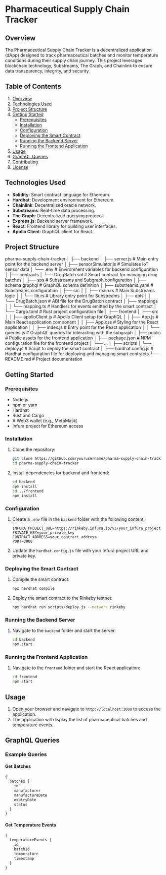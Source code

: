 # Pharmaceutical Supply Chain Tracker

## Overview

The Pharmaceutical Supply Chain Tracker is a decentralized application (dApp) designed to track pharmaceutical batches and monitor temperature conditions during their supply chain journey. This project leverages blockchain technology, Substreams, The Graph, and Chainlink to ensure data transparency, integrity, and security.

## Table of Contents

1. [Overview](#overview)
2. [Technologies Used](#technologies-used)
3. [Project Structure](#project-structure)
4. [Getting Started](#getting-started)
   - [Prerequisites](#prerequisites)
   - [Installation](#installation)
   - [Configuration](#configuration)
   - [Deploying the Smart Contract](#deploying-the-smart-contract)
   - [Running the Backend Server](#running-the-backend-server)
   - [Running the Frontend Application](#running-the-frontend-application)
5. [Usage](#usage)
6. [GraphQL Queries](#graphql-queries)
7. [Contributing](#contributing)
8. [License](#license)

## Technologies Used

- **Solidity**: Smart contract language for Ethereum.
- **Hardhat**: Development environment for Ethereum.
- **Chainlink**: Decentralized oracle network.
- **Substreams**: Real-time data processing.
- **The Graph**: Decentralized querying protocol.
- **Express.js**: Backend server framework.
- **React**: Frontend library for building user interfaces.
- **Apollo Client**: GraphQL client for React.

## Project Structure

pharma-supply-chain-tracker
│
├── backend
│ ├── server.js # Main entry point for the backend server
│ ├── sensorSimulator.js # Simulates IoT sensor data
│ └── .env # Environment variables for backend configuration
│
├── contracts
│ └── DrugBatch.sol # Smart contract for managing drug batches
│
├── sps # Substreams and Subgraph configuration
│ ├── schema.graphql # GraphQL schema definition
│ ├── substreams.yaml # Substreams configuration
│ ├── src
│ │ ├── main.rs # Main Substreams logic
│ │ └── lib.rs # Library entry point for Substreams
│ ├── abis
│ │ └── DrugBatch.json # ABI file for the DrugBatch contract
│ ├── mappings
│ │ └── mapping.ts # Handlers for events emitted by the smart contract
│ └── Cargo.toml # Rust project configuration file
│
├── frontend
│ ├── src
│ │ ├── apolloClient.js # Apollo Client setup for GraphQL
│ │ ├── App.js # Main React application component
│ │ ├── App.css # Styling for the React application
│ │ ├── index.js # Entry point for the React application
│ │ └── queries.js # GraphQL queries for interacting with the subgraph
│ ├── public # Public assets for the frontend application
│ ├── package.json # NPM configuration file for the frontend project
│ └── ...
│
├── scripts
│ └── deploy.js # Script to deploy the smart contract
│
├── hardhat.config.js # Hardhat configuration file for deploying and managing smart contracts
└── README.md # Project documentation

## Getting Started

### Prerequisites

- Node.js
- npm or yarn
- Hardhat
- Rust and Cargo
- A Web3 wallet (e.g., MetaMask)
- Infura project for Ethereum access

### Installation

1. Clone the repository:

   ```sh
   git clone https://github.com/yourusername/pharma-supply-chain-tracker.git
   cd pharma-supply-chain-tracker
   ```

2. Install dependencies for backend and frontend:
   ```sh
   cd backend
   npm install
   cd ../frontend
   npm install
   ```

### Configuration

1. Create a `.env` file in the `backend` folder with the following content:

   ```plaintext
   INFURA_PROJECT_URL=https://rinkeby.infura.io/v3/your_infura_project_id
   PRIVATE_KEY=your_private_key
   CONTRACT_ADDRESS=your_contract_address
   PORT=3000
   ```

2. Update the `hardhat.config.js` file with your Infura project URL and private key.

### Deploying the Smart Contract

1. Compile the smart contract:

   ```sh
   npx hardhat compile
   ```

2. Deploy the smart contract to the Rinkeby testnet:

   ```sh
   npx hardhat run scripts/deploy.js --network rinkeby
   ```

### Running the Backend Server

1. Navigate to the `backend` folder and start the server:

   ```sh
   cd backend
   npm start
   ```

### Running the Frontend Application

1. Navigate to the `frontend` folder and start the React application:

   ```sh
   cd frontend
   npm start
   ```

## Usage

1. Open your browser and navigate to `http://localhost:3000` to access the application.
2. The application will display the list of pharmaceutical batches and temperature events.

## GraphQL Queries

### Example Queries

#### Get Batches

```graphql
{
  batches {
    id
    manufacturer
    manufactureDate
    expiryDate
    status
  }
}
```

#### Get Temperature Events

```graphql
{
  temperatureEvents {
    id
    batchId
    temperature
    timestamp
  }
}
```
